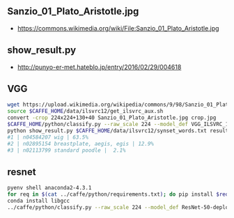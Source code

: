 ## Sanzio_01_Plato_Aristotle.jpg
* https://commons.wikimedia.org/wiki/File:Sanzio_01_Plato_Aristotle.jpg

## show_result.py
* http://punyo-er-met.hateblo.jp/entry/2016/02/29/004618


## VGG

```sh
wget https://upload.wikimedia.org/wikipedia/commons/9/98/Sanzio_01_Plato_Aristotle.jpg
source $CAFFE_HOME/data/ilsvrc12/get_ilsvrc_aux.sh
convert -crop 224x224+130+40 Sanzio_01_Plato_Aristotle.jpg crop.jpg
$CAFFE_HOME/python/classify.py --raw_scale 224 --model_def VGG_ILSVRC_16_layers_deploy.prototxt --pretrained_model VGG_ILSVRC_16_layers.caffemodel --mean_file '' ./crop.jpg result.npz
python show_result.py $CAFFE_HOME/data/ilsvrc12/synset_words.txt result.npy.npy
#1 | n04584207 wig | 63.5%
#2 | n02895154 breastplate, aegis, egis | 12.9%
#3 | n02113799 standard poodle |  2.1%
```

## resnet

```sh
pyenv shell anaconda2-4.3.1
for req in $(cat ../caffe/python/requirements.txt); do pip install $req; done 
conda install libgcc
../caffe/python/classify.py --raw_scale 224 --model_def ResNet-50-deploy.prototxt --pretrained_model ResNet-50-model.caffemodel --mean_file '' ./crop.jpg result.npz
```
